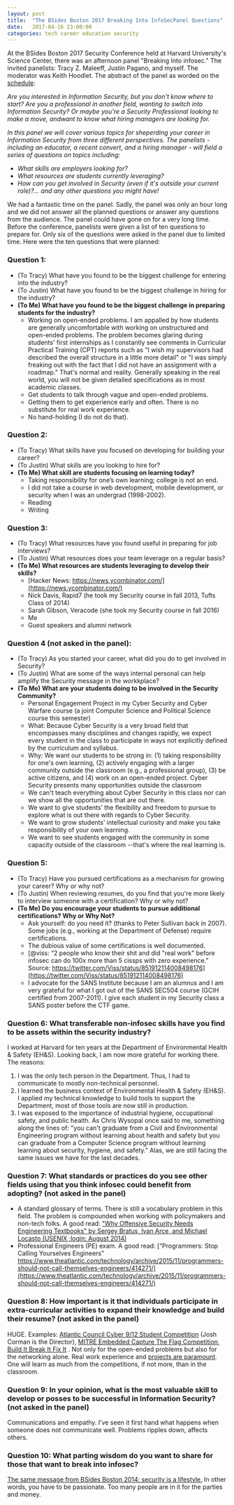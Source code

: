 ```yaml
---
layout: post
title:  "The BSides Boston 2017 Breaking Into InfoSecPanel Questions"
date:   2017-04-16 23:00:00
categories: tech career education security
---
```


At the BSides Boston 2017 Security Conference held at Harvard University's Science Center, there was an afternoon panel "Breaking Into infosec."  The invited panelists: Tracy Z. Maleeff, Justin Pagano, and myself.  The moderator was Keith Hoodlet.  The abstract of the panel as worded on the [schedule](https://bsidesboston2017.sched.com/event/9xRn/panel-breaking-into-infosec):

*Are you interested in Information Security, but you don't know where to start? Are you a professional in another field, wanting to switch into Information Security? Or maybe you're a Security Professional looking to make a move, andwant to know what hiring managers are looking for.*

*In this panel we will cover various topics for sheperding your career in Information Security from three different perspectives. The panelists - including an educator, a recent convert, and a hiring manager - will field a series of questions on topics including:*

* *What skills are employers looking for?*
* *What resources are students currently leveraging?*
* *How can you get involved in Security (even if it's outside your current role)?... and any other questions you might have!*

We had a fantastic time on the panel.  Sadly, the panel was only an hour long and we did not answer all the planned questions or answer any questions from the audience.  The panel could have gone on for a very long time.  Before the conference, panelists were given a list of ten questions to prepare for.  Only six of the questions were asked in the panel due to limited time.  Here were the ten questions that were planned:

### Question 1:

* (To Tracy) What have you found to be the biggest challenge for entering into the industry?
* (To Justin) What have you found to be the biggest challenge in hiring for the industry?
* **(To Me) What have you found to be the biggest challenge in preparing students for the industry?**
    - Working on open-ended problems.  I am appalled by how students are generally uncomfortable with working on unstructured and open-ended problems. The problem becomes glaring during students' first internships as I constantly see comments in Curricular Practical Training (CPT) reports such as "I wish my supervisors had described the overall structure in a little more detail" or "I was simply freaking out with the fact that I did not have an assignment with a roadmap." That's normal and reality. Generally speaking in the real world, you will not be given detailed specifications as in most academic classes.
    - Get students to talk through vague and open-ended problems.
    - Getting them to get experience early and often. There is no substitute for real work experience.
    - No hand-holding (I do not do that).

### Question 2:

* (To Tracy) What skills have you focused on developing for building your career?
* (To Justin) What skills are you looking to hire for?
* **(To Me) What skill are students focusing on learning today?**
    - Taking responsibility for one’s own learning; college is not an end.
    - I did not take a course in web development, mobile development, or security when I was an undergrad (1998-2002).
    - Reading
    - Writing

### Question 3:

* (To Tracy) What resources have you found useful in preparing for job interviews?
* (To Justin) What resources does your team leverage on a regular basis?
* **(To Me) What resources are students leveraging to develop their skills?**
	- [Hacker News: https://news.ycombinator.com/](https://news.ycombinator.com/)
	- Nick Davis, Rapid7 (he took my Security course in fall 2013, Tufts Class of 2014)
	- Sarah Gibson, Veracode (she took my Security course in fall 2016)
    - Me
    - Guest speakers and alumni network

### Question 4 (not asked in the panel):

* (To Tracy) As you started your career, what did you do to get involved in Security?
* (To Justin) What are some of the ways internal personal can help amplify the Security message in the workkplace?
* **(To Me) What are your students doing to be involved in the Security Community?**
    - Personal Engagement Project in my Cyber Security and Cyber Warfare course (a joint Computer Science and Political Science course this semester)
    - What: Because Cyber Security is a very broad field that encompasses many disciplines and changes rapidly, we expect every student in the class to participate in ways not explicitly defined by the curriculum and syllabus.
    - Why: We want our students to be strong in: (1) taking responsibility for one's own learning, (2) actively engaging with a larger community outside the classroom (e.g., a professional group), (3) be active citizens, and (4) work on an open-ended project. Cyber Security presents many opportunities outside the classroom
    - We can't teach everything about Cyber Security in this class nor can we show all the opportunities that are out there.
    - We want to give students’ the flexibility and freedom to pursue to explore what is out there with regards to Cyber Security.
    - We want to grow students’ intellectual curiosity and make you take responsibility of your own learning.
    - We want to see students engaged with the community in some capacity outside of the classroom --that's where the real learning is.

### Question 5:

* (To Tracy) Have you pursued certifications as a mechanism for growing your career? Why or why not?
* (To Justin) When reviewing resumes, do you find that you're more likely to interview someone with a certification? Why or why not?
* **(To Me) Do you encourage your students to pursue additional certifications? Why or Why Not?**
    - Ask yourself: do you need it? (thanks to Peter Sullivan back in 2007).  Some jobs (e.g., working at the Department of Defense) require certifications.
    - The dubious value of some certifications is well documented.
    - [@viss: “2 people who know their shit and did "real work" before infosec can do 100x more than 5 cissps with zero experience.” Source: https://twitter.com/Viss/status/851912114008498176](https://twitter.com/Viss/status/851912114008498176)
    - I advocate for the SANS Institute because I am an alumnus and I am very grateful for what I got out of the SANS SEC504 course (GCIH certified from 2007-2011).  I give each student in my Security class a SANS poster before the CTF game.

### Question 6: What transferable non-infosec skills have you find to be assets within the security industry?

I worked at Harvard for ten years at the Department of Environmental Health & Safety (EH&S).  Looking back, I am now more grateful for working there.  The reasons:

1. I was the only tech person in the Department.  Thus, I had to communicate to mostly non-technical personnel.
2. I learned the business context of Environmental Health & Safety (EH&S).  I applied my technical knowledge to build tools to support the Department, most of those tools are now still in production.
3. I was exposed to the importance of industrial hygiene, occupational safety, and public health.  As Chris Wysopal once said to me, something along the lines of: "you can't graduate from a Civil and Environmental Engineering program without learning about health and safety but you can graduate from a Computer Science program without learning learning about security, hygiene, and safety."  Alas, we are still facing the same issues we have for the last decades.

### Question 7: What standards or practices do you see other fields using that you think infosec could benefit from adopting? (not asked in the panel)

* A standard glossary of terms.  There is still a vocabulary problem in this field.  The problem is compounded when working with policymakers and non-tech folks. A good read: ["Why Offensive Security Needs Engineering Textbooks" by Sergey Bratus, Ivan Arce, and Michael Locasto (USENIX ;login: August 2014)](http://www.syssec-project.eu/m/page-media/3/zanero_login.pdf)
* Professional Engineers (PE) exam.  A good read: [“Programmers: Stop Calling Yourselves Engineers” https://www.theatlantic.com/technology/archive/2015/11/programmers-should-not-call-themselves-engineers/414271/](https://www.theatlantic.com/technology/archive/2015/11/programmers-should-not-call-themselves-engineers/414271/)

### Question 8: How important is it that individuals participate in extra-curricular activities to expand their knowledge and build their resume? (not asked in the panel)

HUGE. Examples: [Atlantic Council Cyber 9/12 Student Competition](http://www.atlanticcouncil.org/programs/brent-scowcroft-center/cyber-statecraft/cyber-9-12) (Josh Corman is the Director), [MITRE Embedded Capture The Flag Competition](http://mitrecyberacademy.org/competitions/embedded/), [Build It Break It Fix It](https://builditbreakit.org/) .  Not only for the open-ended problems but also for the networking alone.  Real work experience and [projects are paramount](/tech/career/education/2017/01/16/the-importance-of-side-projects.html). One will learn as much from the competitions, if not more, than in the classroom.

### Question 9: In your opinion, what is the most valuable skill to develop or posses to be successful in Information Security? (not asked in the panel)

Communications and empathy.  I’ve seen it first hand what happens when someone does not communicate well.  Problems ripples down, affects others.

### Question 10: What parting wisdom do you want to share for those that want to break into infosec?

[The same message from BSides Boston 2014: security is a lifestyle.](https://www.youtube.com/watch?v=GTt3qvdTexM)  In other words, you have to be passionate.  Too many people are in it for the parties and money.